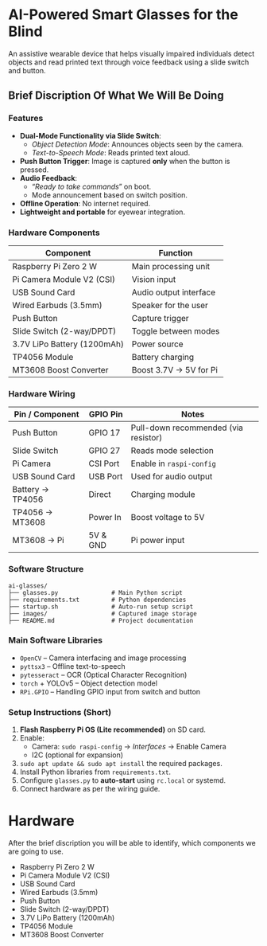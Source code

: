 #  AI-Powered Smart Glasses for the Blind

An assistive wearable device that helps visually impaired individuals detect objects and read printed text through voice feedback using a slide switch and button.
## Brief Discription Of What We Will Be Doing

###  Features

- **Dual-Mode Functionality via Slide Switch**:
  -  *Object Detection Mode*: Announces objects seen by the camera.
  -  *Text-to-Speech Mode*: Reads printed text aloud.
- **Push Button Trigger**: Image is captured **only** when the button is pressed.
- **Audio Feedback**:
  - “*Ready to take commands*” on boot.
  - Mode announcement based on switch position.
- **Offline Operation**: No internet required.
- **Lightweight and portable** for eyewear integration.

###  Hardware Components

| Component                     | Function                        |
|------------------------------|----------------------------------|
| Raspberry Pi Zero 2 W        | Main processing unit            |
| Pi Camera Module V2 (CSI)    | Vision input                    |
| USB Sound Card               | Audio output interface          |
| Wired Earbuds (3.5mm)        | Speaker for the user            |
| Push Button                  | Capture trigger                 |
| Slide Switch (2-way/DPDT)    | Toggle between modes            |
| 3.7V LiPo Battery (1200mAh)  | Power source                    |
| TP4056 Module                | Battery charging                |
| MT3608 Boost Converter       | Boost 3.7V → 5V for Pi          |

###  Hardware Wiring

| Pin / Component     | GPIO Pin       | Notes                                  |
|---------------------|----------------|----------------------------------------|
| Push Button         | GPIO 17        | Pull-down recommended (via resistor)   |
| Slide Switch        | GPIO 27        | Reads mode selection                   |
| Pi Camera           | CSI Port       | Enable in `raspi-config`               |
| USB Sound Card      | USB Port       | Used for audio output                  |
| Battery → TP4056    | Direct         | Charging module                        |
| TP4056 → MT3608     | Power In       | Boost voltage to 5V                    |
| MT3608 → Pi         | 5V & GND       | Pi power input                         |

###  Software Structure

```
ai-glasses/
├── glasses.py               # Main Python script
├── requirements.txt         # Python dependencies
├── startup.sh               # Auto-run setup script
├── images/                  # Captured image storage
├── README.md                # Project documentation
```

###  Main Software Libraries

- `OpenCV` – Camera interfacing and image processing
- `pyttsx3` – Offline text-to-speech
- `pytesseract` – OCR (Optical Character Recognition)
- `torch` + YOLOv5 – Object detection model
- `RPi.GPIO` – Handling GPIO input from switch and button

###  Setup Instructions (Short)

1. **Flash Raspberry Pi OS (Lite recommended)** on SD card.
2. Enable:
   - Camera: `sudo raspi-config` → *Interfaces* → Enable Camera
   - I2C (optional for expansion)
3. `sudo apt update && sudo apt install` the required packages.
4. Install Python libraries from `requirements.txt`.
5. Configure `glasses.py` to **auto-start** using `rc.local` or systemd.
6. Connect hardware as per the wiring guide.

# Hardware 
After the brief discription you will be able to identify, which components we are going to use.

- Raspberry Pi Zero 2 W
- Pi Camera Module V2 (CSI)
- USB Sound Card
- Wired Earbuds (3.5mm)
- Push Button
- Slide Switch (2-way/DPDT)
- 3.7V LiPo Battery (1200mAh)
- TP4056 Module
- MT3608 Boost Converter

